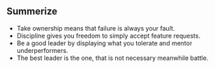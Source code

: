 ## Summerize
* Take ownership means that failure is always your fault. <!-- .element: class="fragment" -->
* Discipline gives you freedom to simply accept feature requests. <!-- .element: class="fragment" -->
* Be a good leader by displaying what you tolerate and mentor underperformers. <!-- .element: class="fragment" -->
* The best leader is the one, that is not necessary meanwhile battle. <!-- .element: class="fragment" -->